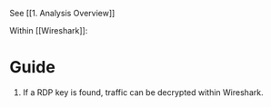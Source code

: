 
See [[1. Analysis Overview]]

Within [[Wireshark]]:

# Guide

1. If a RDP key is found, traffic can be decrypted within Wireshark.
